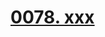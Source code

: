 # [0078. xxx](https://github.com/Tdahuyou/TNotes.react/tree/main/0078.%20xxx)

<!-- region:toc -->

<!-- endregion:toc -->
